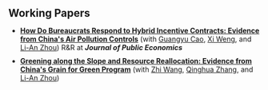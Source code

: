 <h1 id="workingpapers"></h1>

<h2 style="margin: 30px 0px 10px;">Working Papers</h2>

<ul>
<li><strong><span style="color:#e74d3c"><a href="https://papers.ssrn.com/abstract=4083512">How Do Bureaucrats Respond to Hybrid Incentive Contracts: Evidence from China's Air Pollution Controls</a></span></strong> (with <a href="https://garethcao.weebly.com/">Guangyu Cao</a>, <a href="https://wengxi125.weebly.com/">Xi Weng</a>, and <a href="https://www.gsm.pku.edu.cn/faculty/zhoula/">Li-An Zhou</a>) R&R at <strong><i>Journal of Public Economics</i></strong></li>
<div style="margin-bottom:10px"></div>
<li><strong><span style="color:#e74d3c"><a href="https://papers.ssrn.com/abstract=5111936">Greening along the Slope and Resource Reallocation: Evidence from China's Grain for Green Program</a></span></strong> (with <a href="https://zhiwang2013brownecon.weebly.com/">Zhi Wang</a>, <a href="https://en.gsm.pku.edu.cn/faculty/zhangq/">Qinghua Zhang</a>, and <a href="https://www.gsm.pku.edu.cn/faculty/zhoula/">Li-An Zhou</a>)</li>
</ul>
